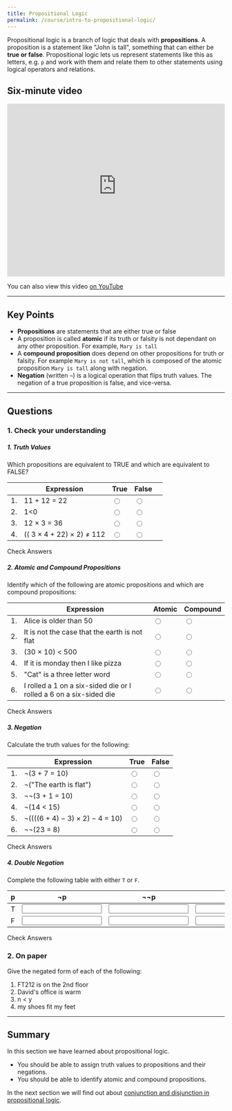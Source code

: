 ```yaml
---
title: Propositional Logic
permalink: /course/intro-to-propositional-logic/
---
```


Propositional logic is a branch of logic that deals with **propositions**. A proposition is a statement like "John is tall", something that can either be **true or false**. Propositional logic lets us represent statements like this as letters, e.g. `p` and work with them and relate them to other statements using logical operators and relations.

## Six-minute video

<iframe width="100%" height="400px" src="https://www.youtube-nocookie.com/embed/e93Lgf0Y9jo" frameborder="0" allow="accelerometer; autoplay; clipboard-write; encrypted-media; gyroscope; picture-in-picture" allowfullscreen></iframe>

You can also view this video [on YouTube](https://youtu.be/e93Lgf0Y9jo)


---

## Key Points

* **Propositions** are statements that are either true or false
* A proposition is called **atomic** if its truth or falsity is not dependant on any other proposition. For example, `Mary is tall`
* A **compound proposition** does depend on other propositions for truth or falsity. For example `Mary is not tall`, which is composed of the atomic proposition `Mary is tall` along with negation.
* **Negation** (written `¬`) is a logical operation that flips truth values. The negation of a true proposition is false, and vice-versa.

---

## Questions

### 1. Check your understanding

##### 1. Truth Values 

Which propositions are equivalent to TRUE and which are equivalent to FALSE?

|    | Expression | True | False | |
|----| ------ | ------- | ----- | - |
| 1. | <label for ="q11">11 + 12 = 22</label>  | <input type="radio" name="q11" id="q11t" value="t"/> | <input type="radio" name="q11" id="q11f" data-answer value="f"/> |  <span id="q11c" style="display:inline-block"></span> |
| 2. | <label for ="q12">1<0</label> | <input type="radio" name="q12" id="q12t" value="t"/> | <input type="radio" name="q12" id="q12f" data-answer  value="f"/> |  <span id="q12c" style="display:inline-block"></span> |
| 3. | <label for ="q13">12 × 3 = 36</label>| <input type="radio" name="q13" id="q13t" data-answer value="t"/> | <input type="radio" name="q13" id="q13f" value="f"/> |  <span id="q13c" style="display:inline-block"></span> |
| 4. | <label for ="q14">(( 3 × 4 + 22) × 2) ≠ 112</label> | <input type="radio" name="q14" id="q14t" data-answer value="t"/> | <input type="radio" name="q14" id="q14f" value="f"/> |  <span id="q14c" style="display:inline-block"></span> |

<a class="btn btn-primary" type="submit" onClick="checkAnswers('q1')">Check Answers</a>


##### 2. Atomic and Compound Propositions

Identify which of the following are atomic propositions and which are compound propositions:

|    | Expression | Atomic | Compound |
|----| ------ | ------- | ----- |
| 1. | <label for ="q21">Alice is older than 50</label>  | <input type="radio" name="q21" id="q21t" data-answer value="t"/> | <input type="radio" name="q21" id="q21f" value="f"/> | <span id="q21c" style="display:inline-block"></span> |
| 2. | <label for ="q22">It is not the case that the earth is not flat</label> | <input type="radio" name="q22" id="q22t" value="t"/> | <input type="radio" name="q22" id="q22f" data-answer value="f"/> | <span id="q22c" style="display:inline-block"></span> |
| 3. | <label for ="q23">(30 × 10) < 500</label>| <input type="radio" name="q23" id="q23t" data-answer value="t"/> | <input type="radio" name="q23" id="q23f" value="f"/> | <span id="q23c" style="display:inline-block"></span> |
| 4. | <label for ="q24">If it is monday then I like pizza</label> | <input type="radio" name="q24" id="q24t" value="t"/> | <input type="radio" name="q24" id="q24f" data-answer value="f"/> | <span id="q24c" style="display:inline-block"></span> |
| 5. | <label for ="q25">"Cat" is a three letter word</label> | <input type="radio" name="q25" id="q25t" data-answer value="t"/> | <input type="radio" name="q25" id="q25f" value="f"/> |  <span id="q25c" style="display:inline-block"></span> |
| 6. | <label for ="q26">I rolled a 1 on a six-sided die or I rolled a 6 on a six-sided die </label> | <input type="radio" name="q26" id="q26t" value="t"/> | <input type="radio" name="q26" id="q26f" data-answer value="f"/> | <span id="q26c" style="display:inline-block"></span> |

<a class="btn btn-primary" type="submit" onClick="checkAnswers('q2')">Check Answers</a>


##### 3. Negation

Calculate the truth values for the following:

|    | Expression | True | False |
|----| ------ | ------- | ----- |
| 1. | <label for ="q31">¬(3 + 7 = 10)</label>  | <input type="radio" name="q31" id="q31t" value="t"/> | <input type="radio" name="q31" id="q31f" data-answer value="f"/> | <span id="q31c" style="display:inline-block"></span> |
| 2. | <label for ="q32">¬("The earth is flat")</label> | <input type="radio" name="q32" id="q32t" data-answer value="t"/> | <input type="radio" name="q32" id="q32f" value="f"/> | <span id="q32c" style="display:inline-block"></span> |
| 3. | <label for ="q33">¬¬(3 + 1 = 10)</label>| <input type="radio" name="q33" id="q33t" value="t"/> | <input type="radio" name="q33" id="q33f" data-answer  value="f"/> | <span id="q33c" style="display:inline-block"></span> |
| 4. | <label for ="q34">¬(14 < 15)</label> | <input type="radio" name="q34" id="q34t" value="t"/> | <input type="radio" name="q34" id="q34f" data-answer value="f"/> | <span id="q34c" style="display:inline-block"></span> |
| 5. | <label for ="q35">¬((((6 + 4) − 3) × 2) − 4 = 10)</label> | <input type="radio" name="q35" id="q35t" value="t"/> | <input type="radio" name="q35" id="q35f" data-answer value="f"/> | <span id="q35c" style="display:inline-block"></span> |
| 6. | <label for ="q36">¬¬(23 = 8)</label> | <input type="radio" name="q36" id="q36t" value="t"/> | <input type="radio" name="q36" id="q36f" data-answer value="f"/> | <span id="q36c" style="display:inline-block"></span> |

<a class="btn btn-primary" type="submit" onClick="checkAnswers('q3')">Check Answers</a>

##### 4. Double Negation

Complete the following table with either `T` or `F`.

| p | ¬p | ¬¬p |  ¬¬¬p |
|---|----|---- |---- |
| T |  <input type="text" id="q41" data-answer="F"/> <span id="q41c" style="display:inline-block"></span> | <input type="text" id="q42" data-answer="T"/> <span id="q42c" style="display:inline-block"></span> | <input type="text" id="q43" data-answer="F"/> <span id="q43c" style="display:inline-block"></span> |
| F | <input type="text" id="q44" data-answer="T"/> <span id="q44c" style="display:inline-block"></span> | <input type="text" id="q45" data-answer="F"/> <span id="q45c" style="display:inline-block"></span> | <input type="text" id="q46" data-answer="T"/> <span id="q46c" style="display:inline-block"></span> |

<a class="btn btn-primary" type="submit" onClick="checkAnswers('q4')">Check Answers</a>


<script src="/assets/js/check.js"></script>

### 2. On paper

Give the negated form of each of the following:

1. FT212 is on the 2nd floor
2. David's office is warm
3. n < y
4. my shoes fit my feet

---

## Summary

In this section we have learned about propositional logic.

* You should be able to assign truth values to propositions and their negations.
* You should be able to identify atomic and compound propositions.

In the next section we will find out about [conjunction and disjunction in propositional logic](./conjunction-disjunction/).